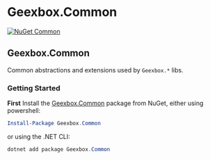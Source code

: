# Geexbox.Common

[![NuGet Common](https://img.shields.io/nuget/v/Geexbox.Common.svg)](https://www.nuget.org/packages/Geexbox.Common/)

## Geexbox.Common

Common abstractions and extensions used by `Geexbox.*` libs.

### Getting Started 

**First** Install the [Geexbox.Common](https://nuget.org/packages/Geexbox.Common) package from NuGet, either using powershell:

```powershell
Install-Package Geexbox.Common
```

or using the .NET CLI:

```powershell
dotnet add package Geexbox.Common
```
